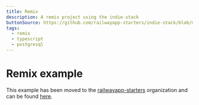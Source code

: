 ```yaml
---
title: Remix
description: A remix project using the indie-stack
buttonSource: https://github.com/railwayapp-starters/indie-stack/blob/main/README.md
tags:
  - remix
  - typescript
  - postgresql
---
```


# Remix example

This example has been moved to the [railwayapp-starters](https://github.com/railwayapp-starters) organization and can be found [here](https://github.com/railwayapp-starters/indie-stack).
